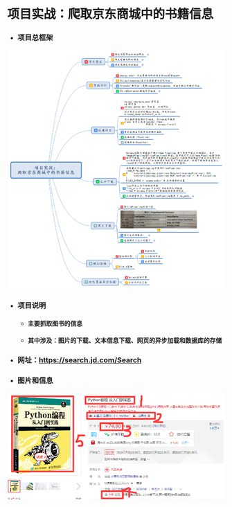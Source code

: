 

# 项目实战：爬取京东商城中的书籍信息
- ### 项目总框架
![项目需求分析.png](https://github.com/GoFisher/jdspider/raw/master/scrapy爬虫/res/project.png)
- ### 项目说明
    - #### **主要抓取图书的信息**
    - #### **其中涉及：图片的下载、文本信息下载、网页的异步加载和数据库的存储**

- ### 网址：https://search.jd.com/Search
- ### 图片和信息
![图片信息.png](https://github.com/GoFisher/jdspider/raw/master/scrapy爬虫/res/info.png)
